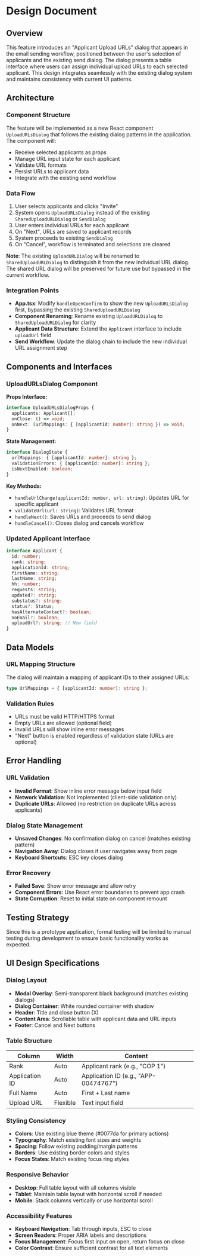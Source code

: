 # Design Document

## Overview

This feature introduces an "Applicant Upload URLs" dialog that appears in the email sending workflow, positioned between the user's selection of applicants and the existing send dialog. The dialog presents a table interface where users can assign individual upload URLs to each selected applicant. This design integrates seamlessly with the existing dialog system and maintains consistency with current UI patterns.

## Architecture

### Component Structure
The feature will be implemented as a new React component `UploadURLsDialog` that follows the existing dialog patterns in the application. The component will:

- Receive selected applicants as props
- Manage URL input state for each applicant
- Validate URL formats
- Persist URLs to applicant data
- Integrate with the existing send workflow

### Data Flow
1. User selects applicants and clicks "Invite"
2. System opens `UploadURLsDialog` instead of the existing `SharedUploadURLDialog` or `SendDialog`
3. User enters individual URLs for each applicant
4. On "Next", URLs are saved to applicant records
5. System proceeds to existing `SendDialog`
6. On "Cancel", workflow is terminated and selections are cleared

**Note**: The existing `UploadURLDialog` will be renamed to `SharedUploadURLDialog` to distinguish it from the new individual URL dialog. The shared URL dialog will be preserved for future use but bypassed in the current workflow.

### Integration Points
- **App.tsx**: Modify `handleOpenConfirm` to show the new `UploadURLsDialog` first, bypassing the existing `SharedUploadURLDialog`
- **Component Renaming**: Rename existing `UploadURLDialog` to `SharedUploadURLDialog` for clarity
- **Applicant Data Structure**: Extend the `Applicant` interface to include `uploadUrl` field
- **Send Workflow**: Update the dialog chain to include the new individual URL assignment step

## Components and Interfaces

### UploadURLsDialog Component

**Props Interface:**
```typescript
interface UploadURLsDialogProps {
  applicants: Applicant[];
  onClose: () => void;
  onNext: (urlMappings: { [applicantId: number]: string }) => void;
}
```

**State Management:**
```typescript
interface DialogState {
  urlMappings: { [applicantId: number]: string };
  validationErrors: { [applicantId: number]: string };
  isNextEnabled: boolean;
}
```

**Key Methods:**
- `handleUrlChange(applicantId: number, url: string)`: Updates URL for specific applicant
- `validateUrl(url: string)`: Validates URL format
- `handleNext()`: Saves URLs and proceeds to send dialog
- `handleCancel()`: Closes dialog and cancels workflow

### Updated Applicant Interface

```typescript
interface Applicant {
  id: number;
  rank: string;
  applicationId: string;
  firstName: string;
  lastName: string;
  hh: number;
  requests: string;
  updated?: string;
  substatus?: string;
  status?: Status;
  hasAlternateContact?: boolean;
  noEmail?: boolean;
  uploadUrl?: string; // New field
}
```

## Data Models

### URL Mapping Structure
The dialog will maintain a mapping of applicant IDs to their assigned URLs:
```typescript
type UrlMappings = { [applicantId: number]: string };
```

### Validation Rules
- URLs must be valid HTTP/HTTPS format
- Empty URLs are allowed (optional field)
- Invalid URLs will show inline error messages
- "Next" button is enabled regardless of validation state (URLs are optional)

## Error Handling

### URL Validation
- **Invalid Format**: Show inline error message below input field
- **Network Validation**: Not implemented (client-side validation only)
- **Duplicate URLs**: Allowed (no restriction on duplicate URLs across applicants)

### Dialog State Management
- **Unsaved Changes**: No confirmation dialog on cancel (matches existing pattern)
- **Navigation Away**: Dialog closes if user navigates away from page
- **Keyboard Shortcuts**: ESC key closes dialog

### Error Recovery
- **Failed Save**: Show error message and allow retry
- **Component Errors**: Use React error boundaries to prevent app crash
- **State Corruption**: Reset to initial state on component remount

## Testing Strategy

Since this is a prototype application, formal testing will be limited to manual testing during development to ensure basic functionality works as expected.

## UI Design Specifications

### Dialog Layout
- **Modal Overlay**: Semi-transparent black background (matches existing dialogs)
- **Dialog Container**: White rounded container with shadow
- **Header**: Title and close button (X)
- **Content Area**: Scrollable table with applicant data and URL inputs
- **Footer**: Cancel and Next buttons

### Table Structure
| Column | Width | Content |
|--------|-------|---------|
| Rank | Auto | Applicant rank (e.g., "COP 1") |
| Application ID | Auto | Application ID (e.g., "APP-00474767") |
| Full Name | Auto | First + Last name |
| Upload URL | Flexible | Text input field |

### Styling Consistency
- **Colors**: Use existing blue theme (#0077da for primary actions)
- **Typography**: Match existing font sizes and weights
- **Spacing**: Follow existing padding/margin patterns
- **Borders**: Use existing border colors and styles
- **Focus States**: Match existing focus ring styles

### Responsive Behavior
- **Desktop**: Full table layout with all columns visible
- **Tablet**: Maintain table layout with horizontal scroll if needed
- **Mobile**: Stack columns vertically or use horizontal scroll

### Accessibility Features
- **Keyboard Navigation**: Tab through inputs, ESC to close
- **Screen Readers**: Proper ARIA labels and descriptions
- **Focus Management**: Focus first input on open, return focus on close
- **Color Contrast**: Ensure sufficient contrast for all text elements